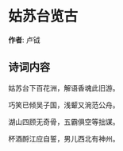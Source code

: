 # 姑苏台览古

**作者**: 卢钺

## 诗词内容

姑苏台下百花洲，解语香魂此旧游。

巧笑已倾吴子国，浅颦又涴范公舟。

湖山四顾无奇骨，五霸俱空等拙谋。

杯酒酹江应自誓，男儿西北有神州。

